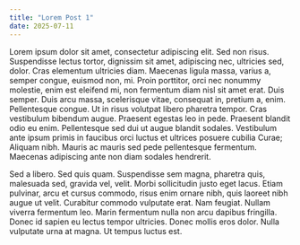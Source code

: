```yaml
---
title: "Lorem Post 1"
date: 2025-07-11
---
```


Lorem ipsum dolor sit amet, consectetur adipiscing elit. Sed non risus. Suspendisse
lectus tortor, dignissim sit amet, adipiscing nec, ultricies sed, dolor. Cras elementum
ultricies diam. Maecenas ligula massa, varius a, semper congue, euismod non, mi. Proin
porttitor, orci nec nonummy molestie, enim est eleifend mi, non fermentum diam nisl sit
amet erat. Duis semper. Duis arcu massa, scelerisque vitae, consequat in, pretium a,
enim. Pellentesque congue. Ut in risus volutpat libero pharetra tempor. Cras vestibulum
bibendum augue. Praesent egestas leo in pede. Praesent blandit odio eu enim. Pellentesque
sed dui ut augue blandit sodales. Vestibulum ante ipsum primis in faucibus orci luctus et
ultrices posuere cubilia Curae; Aliquam nibh. Mauris ac mauris sed pede pellentesque
fermentum. Maecenas adipiscing ante non diam sodales hendrerit.

Sed a libero. Sed quis quam. Suspendisse sem magna, pharetra quis, malesuada sed, gravida
vel, velit. Morbi sollicitudin justo eget lacus. Etiam pulvinar, arcu et cursus commodo,
risus enim ornare nibh, quis laoreet nibh augue ut velit. Curabitur commodo vulputate
erat. Nam feugiat. Nullam viverra fermentum leo. Marin fermentum nulla non arcu dapibus
fringilla. Donec id sapien eu lectus tempor ultricies. Donec mollis eros dolor. Nulla
vulputate urna at magna. Ut tempus luctus est. 